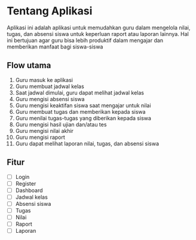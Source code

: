 # Tentang Aplikasi

Aplikasi ini adalah aplikasi untuk memudahkan guru dalam mengelola nilai, tugas, dan absensi siswa untuk keperluan raport atau laporan lainnya. Hal ini bertujuan agar guru bisa lebih produktif dalam mengajar dan memberikan manfaat bagi siswa-siswa

## Flow utama

1. Guru masuk ke aplikasi
2. Guru membuat jadwal kelas
3. Saat jadwal dimulai, guru dapat melihat jadwal kelas
4. Guru mengisi absensi siswa
5. Guru mengisi keaktifan siswa saat mengajar untuk nilai
6. Guru membuat tugas dan memberikan kepada siswa
7. Guru menilai tugas-tugas yang diberikan kepada siswa
8. Guru mengisi hasil ujian dan/atau tes
9. Guru mengisi nilai akhir
10. Guru mengisi raport
11. Guru dapat melihat laporan nilai, tugas, dan absensi siswa

## Fitur

- [ ] Login
- [ ] Register
- [ ] Dashboard
- [ ] Jadwal kelas
- [ ] Absensi siswa
- [ ] Tugas
- [ ] Nilai
- [ ] Raport
- [ ] Laporan

